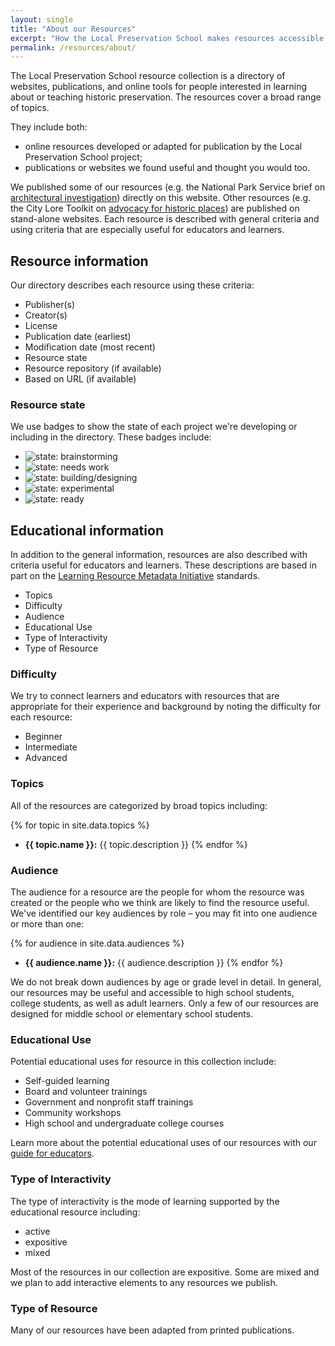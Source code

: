 ```yaml
---
layout: single
title: "About our Resources"
excerpt: "How the Local Preservation School makes resources accessible and available to educators and learners."
permalink: /resources/about/
---
```


The Local Preservation School resource collection is a directory of websites, publications, and online tools for people interested in learning about or teaching historic preservation. The resources cover a broad range of topics.

They include both:

- online resources developed or adapted for publication by the Local Preservation School project;
- publications or websites we found useful and thought you would too.

We published some of our resources (e.g. the National Park Service brief on [architectural investigation](/resources/architectural-investigation/)) directly on this website. Other resources (e.g. the City Lore Toolkit on [advocacy for historic places](https://localpreservation.github.io/placematters/)) are published on stand-alone websites. Each resource is described with general criteria and using criteria that are especially useful for educators and learners.

## Resource information

Our directory describes each resource using these criteria:

- Publisher(s)
- Creator(s)
- License
- Publication date (earliest)
- Modification date (most recent)
- Resource state
- Resource repository (if available)
- Based on URL (if available)

### Resource state

We use badges to show the state of each project we're developing or including in the directory. These badges include:

- ![state: brainstorming](https://img.shields.io/badge/status-brainstorming-lightgrey.svg)
- ![state: needs work](https://img.shields.io/badge/status-needs%20work-red.svg)
- ![state: building/designing](https://img.shields.io/badge/status-building%2fdesigning-orange.svg)
- ![state: experimental](https://img.shields.io/badge/status-experimental-yellow.svg)
- ![state: ready](https://img.shields.io/badge/status-ready-brightgreen.svg)  

## Educational information

In addition to the general information, resources are also described with criteria useful for educators and learners. These descriptions are based in part on the [Learning Resource Metadata Initiative](http://lrmi.dublincore.net/lrmi-schema/) standards.

- Topics
- Difficulty
- Audience
- Educational Use
- Type of Interactivity
- Type of Resource

### Difficulty

We try to connect learners and educators with resources that are appropriate for their experience and background by noting the difficulty for each resource:

- Beginner
- Intermediate
- Advanced

### Topics

All of the resources are categorized by broad topics including:  

{% for topic in site.data.topics %}
- **{{ topic.name }}:** {{ topic.description }}
{% endfor %}

### Audience

The audience for a resource are the people for whom the resource was created or the people who we think are likely to find the resource useful. We've identified our key audiences by role – you may fit into one audience or more than one:

{% for audience in site.data.audiences %}
- **{{ audience.name }}:** {{ audience.description }}
{% endfor %}

 We do not break down audiences by age or grade level in detail. In general, our resources may be useful and accessible to high school students, college students, as well as adult learners. Only a few of our resources are designed for middle school or elementary school students.

### Educational Use

Potential educational uses for resource in this collection include:

- Self-guided learning
- Board and volunteer trainings
- Government and nonprofit staff trainings
- Community workshops
- High school and undergraduate college courses

Learn more about the potential educational uses of our resources with our [guide for educators](http://localpreservation.github.io/teach/).

### Type of Interactivity

The type of interactivity is the mode of learning supported by the educational resource including:

- active
- expositive
- mixed

Most of the resources in our collection are expositive. Some are mixed and we plan to add interactive elements to any resources we publish.

### Type of Resource

Many of our resources have been adapted from printed publications.
